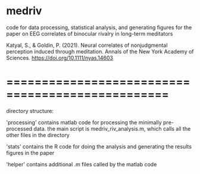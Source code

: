 # medriv
code for data processing, statistical analysis, and generating figures for the paper on EEG correlates of binocular rivalry in long-term meditators

Katyal, S., & Goldin, P. (2021). Neural correlates of nonjudgmental perception induced through meditation. Annals of the New York Academy of Sciences. https://doi.org/10.1111/nyas.14603

=================================================
=================================================

directory structure:

'processing' contains matlab code for processing the minimally pre-processed data. the main script is medriv_riv_analysis.m, which calls all the other files in the directory

'stats' contains the R code for doing the analysis and generating the results figures in the paper 

'helper' contains additional .m files called by the matlab code

